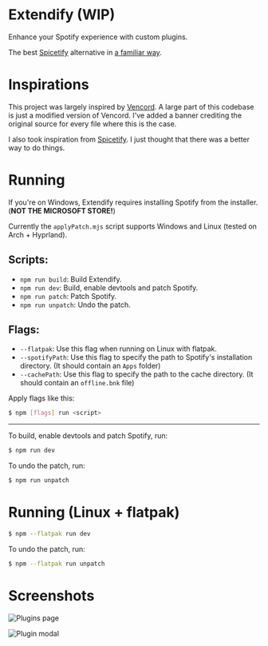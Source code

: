 # Extendify (WIP)

Enhance your Spotify experience with custom plugins.

The best [Spicetify](https://spicetify.app) alternative in [a familiar way](https://vencord.dev).

# Inspirations

This project was largely inspired by [Vencord](https://vencord.dev).
A large part of this codebase is just a modified version of Vencord.
I've added a banner crediting the original source for every file where this is the case.

I also took inspiration from [Spicetify](https://spicetify.app). I just thought that there was a better way to do things.

# Running

If you're on Windows, Extendify requires installing Spotify from the installer. (**NOT THE MICROSOFT STORE!**)

Currently the `applyPatch.mjs` script supports Windows and Linux (tested on Arch + Hyprland).

## Scripts:

- `npm run build`: Build Extendify.
- `npm run dev`: Build, enable devtools and patch Spotify.
- `npm run patch`: Patch Spotify.
- `npm run unpatch`: Undo the patch.

## Flags:

- `--flatpak`: Use this flag when running on Linux with flatpak.
- `--spotifyPath`: Use this flag to specify the path to Spotify's installation directory. (It should contain an `Apps` folder)
- `--cachePath`: Use this flag to specify the path to the cache directory. (It should contain an `offline.bnk` file)

Apply flags like this:

```bash
$ npm [flags] run <script>
```

---

To build, enable devtools and patch Spotify, run:

```bash
$ npm run dev
```

To undo the patch, run:

```bash
$ npm run unpatch
```

# Running (Linux + flatpak)

```bash
$ npm --flatpak run dev
```

To undo the patch, run:

```bash
$ npm --flatpak run unpatch
```

# Screenshots

![Plugins page](<assets/Screenshot 2025-02-10 224528.png>)

![Plugin modal](<assets/Screenshot 2025-02-10 224410.png>)
